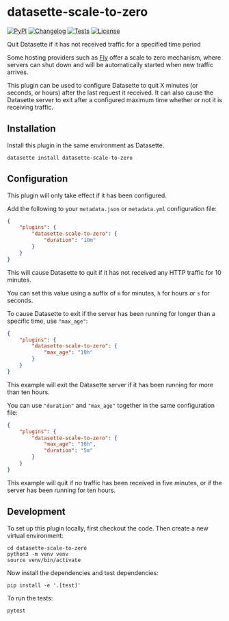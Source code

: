 # datasette-scale-to-zero

[![PyPI](https://img.shields.io/pypi/v/datasette-scale-to-zero.svg)](https://pypi.org/project/datasette-scale-to-zero/)
[![Changelog](https://img.shields.io/github/v/release/simonw/datasette-scale-to-zero?include_prereleases&label=changelog)](https://github.com/simonw/datasette-scale-to-zero/releases)
[![Tests](https://github.com/simonw/datasette-scale-to-zero/workflows/Test/badge.svg)](https://github.com/simonw/datasette-scale-to-zero/actions?query=workflow%3ATest)
[![License](https://img.shields.io/badge/license-Apache%202.0-blue.svg)](https://github.com/simonw/datasette-scale-to-zero/blob/main/LICENSE)

Quit Datasette if it has not received traffic for a specified time period

Some hosting providers such as [Fly](https://fly.io/) offer a scale to zero mechanism, where servers can shut down and will be automatically started when new traffic arrives.

This plugin can be used to configure Datasette to quit X minutes (or seconds, or hours) after the last request it received. It can also cause the Datasette server to exit after a configured maximum time whether or not it is receiving traffic.

## Installation

Install this plugin in the same environment as Datasette.

    datasette install datasette-scale-to-zero

## Configuration

This plugin will only take effect if it has been configured.

Add the following to your ``metadata.json`` or ``metadata.yml`` configuration file:

```json
{
    "plugins": {
        "datasette-scale-to-zero": {
            "duration": "10m"
        }
    }
}
```
This will cause Datasette to quit if it has not received any HTTP traffic for 10 minutes.

You can set this value using a suffix of `m` for minutes, `h` for hours or `s` for seconds.

To cause Datasette to exit if the server has been running for longer than a specific time, use `"max_age"`:

```json
{
    "plugins": {
        "datasette-scale-to-zero": {
            "max_age": "10h"
        }
    }
}
```
This example will exit the Datasette server if it has been running for more than ten hours.

You can use `"duration"` and `"max_age"` together in the same configuration file:

```json
{
    "plugins": {
        "datasette-scale-to-zero": {
            "max_age": "10h",
            "duration": "5m"
        }
    }
}
```
This example will quit if no traffic has been received in five minutes, or if the server has been running for ten hours.

## Development

To set up this plugin locally, first checkout the code. Then create a new virtual environment:

    cd datasette-scale-to-zero
    python3 -m venv venv
    source venv/bin/activate

Now install the dependencies and test dependencies:

    pip install -e '.[test]'

To run the tests:

    pytest
